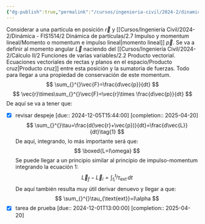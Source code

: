 ```yaml
---
{"dg-publish":true,"permalink":"/cursos/ingenieria-civil/2024-2/dinamica-fis-1514/4-dinamica-de-cuerpos-rigidos-en-el-plano/4-7-principio-de-impulso-momentum-para-cuerpos-rigidos/momento-o-momentum-angular/","tags":["I2FIS1514"]}
---
```


Considerar a una partícula en posición $\vec{r}$ y [[Cursos/Ingeniería Civil/2024-2/Dinámica - FIS1514/2 Dinámica de partículas/2.7 Impulso y momentum lineal/Momento o momentum e impulso lineal\|momento lineal]] $\vec{p}$.
Se va a definir al momento angular $\vec{L}$ naciendo del [[Cursos/Ingeniería Civil/2024-2/Cálculo II/2 Funciones de varias variables/2.2 Producto vectorial. Ecuaciones vectoriales de rectas y planos en el espacio/Producto cruz\|Producto cruz]] entre esta posición y la sumatoria de fuerzas. Todo para llegar a una propiedad de conservación de este momentum.
$$
\sum_{}^{}\vec{F}=\frac{d\vec{p}}{dt}
$$
$$
\vec{r}\times\sum_{}^{}\vec{F}=\vec{r}\times \frac{d\vec{p}}{dt}
$$
De aquí se va a tener que:
- [x] revisar despeje  [due:: 2024-12-05T15:44:00]  [completion:: 2025-04-20]
$$
\sum_{}^{}\tau=\frac{d(\vec{r}+\vec{p})}{dt}=\frac{d\vec{L}}{dt}\tag{1}
$$
De aquí, integrando, lo más importante será que:
$$
\boxed{L=I\omega} 
$$
Se puede llegar a un principio similar al principio de impulso-momentum integrando la ecuación 1:
$$
\vec{L}_{f}-\vec{L}_{i}=\int_{t_{i}}^{t_{f}} \tau_{\text{ext}} \, dt 
$$
De aquí también resulta muy útil derivar denuevo y llegar a que:
$$
\sum_{}^{}\tau_{\text{ext}}=I\alpha
$$
- [x] tarea de prueba  [due:: 2024-12-01T13:00:00]  [completion:: 2025-04-20]